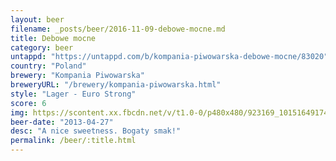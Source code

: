 ```yaml
---
layout: beer
filename: _posts/beer/2016-11-09-debowe-mocne.md
title: Debowe mocne
category: beer
untappd: "https://untappd.com/b/kompania-piwowarska-debowe-mocne/83020"
country: "Poland"
brewery: "Kompania Piwowarska"
breweryURL: "/brewery/kompania-piwowarska.html"
style: "Lager - Euro Strong"
score: 6
img: https://scontent.xx.fbcdn.net/v/t1.0-0/p480x480/923169_10151649174868745_1394415362_n.jpg?_nc_cat=107&_nc_ht=scontent.xx&oh=9669ff14012c79e56d0b7ebca0e90075&oe=5C81F56E
beer-date: "2013-04-27"
desc: "A nice sweetness. Bogaty smak!"
permalink: /beer/:title.html
---
```

